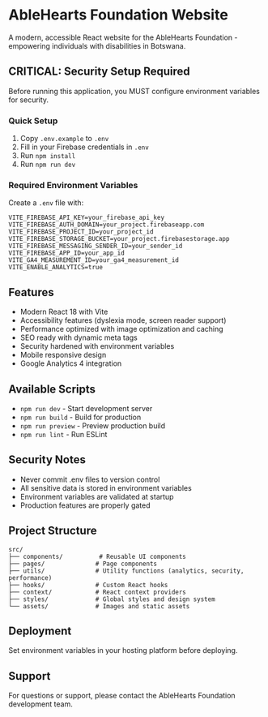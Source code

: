 # AbleHearts Foundation Website

A modern, accessible React website for the AbleHearts Foundation - empowering individuals with disabilities in Botswana.

## CRITICAL: Security Setup Required

Before running this application, you MUST configure environment variables for security.

### Quick Setup
1. Copy `.env.example` to `.env`
2. Fill in your Firebase credentials in `.env`
3. Run `npm install`
4. Run `npm run dev`

### Required Environment Variables

Create a `.env` file with:
```
VITE_FIREBASE_API_KEY=your_firebase_api_key
VITE_FIREBASE_AUTH_DOMAIN=your_project.firebaseapp.com
VITE_FIREBASE_PROJECT_ID=your_project_id
VITE_FIREBASE_STORAGE_BUCKET=your_project.firebasestorage.app
VITE_FIREBASE_MESSAGING_SENDER_ID=your_sender_id
VITE_FIREBASE_APP_ID=your_app_id
VITE_GA4_MEASUREMENT_ID=your_ga4_measurement_id
VITE_ENABLE_ANALYTICS=true
```

## Features

- Modern React 18 with Vite
- Accessibility features (dyslexia mode, screen reader support)
- Performance optimized with image optimization and caching
- SEO ready with dynamic meta tags
- Security hardened with environment variables
- Mobile responsive design
- Google Analytics 4 integration

## Available Scripts

- `npm run dev` - Start development server
- `npm run build` - Build for production
- `npm run preview` - Preview production build
- `npm run lint` - Run ESLint

## Security Notes

- Never commit .env files to version control
- All sensitive data is stored in environment variables
- Environment variables are validated at startup
- Production features are properly gated

## Project Structure

```
src/
├── components/          # Reusable UI components
├── pages/              # Page components
├── utils/              # Utility functions (analytics, security, performance)
├── hooks/              # Custom React hooks
├── context/            # React context providers
├── styles/             # Global styles and design system
└── assets/             # Images and static assets
```

## Deployment

Set environment variables in your hosting platform before deploying.

## Support

For questions or support, please contact the AbleHearts Foundation development team.